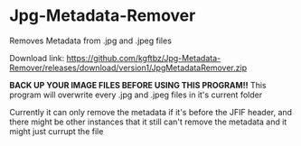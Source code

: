 # Jpg-Metadata-Remover
Removes Metadata from .jpg and .jpeg files

Download link: https://github.com/kgftbz/Jpg-Metadata-Remover/releases/download/version1/JpgMetadataRemover.zip

**BACK UP YOUR IMAGE FILES BEFORE USING THIS PROGRAM!!**
This program will overwrite every .jpg and .jpeg files in it's current folder

Currently it can only remove the metadata if it's before the JFIF header,
and there might be other instances that it still can't remove the metadata and it might just currupt the file
